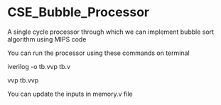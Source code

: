 # CSE_Bubble_Processor
A single cycle processor through which we can implement bubble sort algorithm using MIPS code

You can run the processor using these commands on terminal

iverilog -o tb.vvp tb.v

vvp tb.vvp



You can update the inputs in memory.v file

